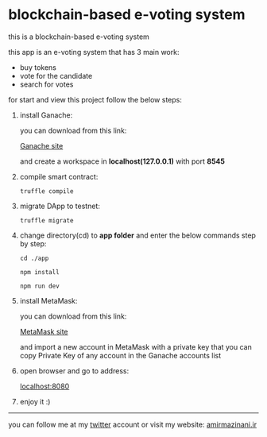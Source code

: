 # blockchain-based e-voting system
this is a blockchain-based e-voting system

this app is an e-voting system that has 3 main work:
+ buy tokens
+ vote for the candidate
+ search for votes

for start and view this project follow the below steps:

1. install Ganache:
   
   you can download from this link:

   [Ganache site](https://www.trufflesuite.com/ganache)

   and create a workspace in **localhost(127.0.0.1)** with port **8545**

2. compile smart contract:
   
   `truffle compile`

3. migrate DApp to testnet:

    `truffle migrate`

4. change directory(cd) to **app folder** and enter the below commands step by step:

    `cd ./app`

    `npm install`
   
   `npm run dev`

5. install MetaMask:
   
   you can download from this link:

   [MetaMask site](https://metamask.io/)

   and import a new account in MetaMask with a private key that you can copy Private Key of any account in the Ganache accounts list

6. open browser and go to address: 
   
   [localhost:8080](http://localhost:8080)

7. enjoy it :)

---
you can follow me at my [twitter](https://twitter.com/amirmazinani_ir) account or visit my website: [amirmazinani.ir](https://amirmazinani.ir)
